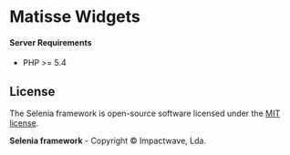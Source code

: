 # Matisse Widgets

#### Server Requirements

-  PHP >= 5.4

## License

The Selenia framework is open-source software licensed under the [MIT license](http://opensource.org/licenses/MIT).

**Selenia framework** - Copyright &copy; Impactwave, Lda.
